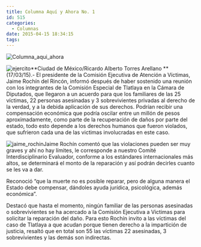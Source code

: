 ```yaml
---
title: Columna Aquí y Ahora No. 1
id: 515
categories:
  - Columnas
date: 2015-04-15 18:34:15
tags:
---
```


![Columna_aqui_ahora](http://www.laredsemanario.com/wp-content/uploads/2015/04/Columna_aqui_ahora_500x100.png)

![ejercito](http://www.laredsemanario.com/wp-content/uploads/2015/04/ejercito-300x207.png)**Ciudad de México/Ricardo Alberto Torres Arellano **(17/03/15).- El presidente de la Comisión Ejecutiva de Atención a Víctimas, Jaime Rochín del Rincón, informó después de haber sostenido una reunión con los integrantes de la Comisión Especial de Tlatlaya en la Cámara de Diputados, que llegaron a un acuerdo para que los familiares de las 25 víctimas, 22 personas asesinadas y 3 sobrevivientes privadas al derecho de la verdad, y a la debida aplicación de sus derechos. Podrían recibir una compensación económica que podría oscilar entre un millón de pesos aproximadamente, como parte de la recuperación de daños por parte del estado, todo esto depende a los derechos humanos que fueron violados, que sufrieron cada una de las victimas involucradas en este caso.

![jaime_rochin](http://www.laredsemanario.com/wp-content/uploads/2015/04/jaime_rochin-300x207.png)Jaime Rochín comentó que las violaciones pueden ser muy graves y ahí no hay límites, le corresponde a nuestro Comité Interdisciplinario Evaluador, conforme a los estándares internacionales más altos, se determinará el monto de la reparación y así podrán decirles cuanto se les va a dar.

Reconoció “que la muerte no es posible reparar, pero de alguna manera el Estado debe compensar, dándoles ayuda jurídica, psicológica, además económica”.

Destacó que hasta el momento, ningún familiar de las personas asesinadas o sobrevivientes se ha acercado a la Comisión Ejecutiva a Victimas para solicitar la reparación del daño. Para esto Rochín invito a las víctimas del caso de Tlatlaya a que acudan porque tienen derecho a la impartición de justicia, resaltó que en total son 55 las víctimas 22 asesinadas, 3 sobrevivientes y las demás son indirectas.